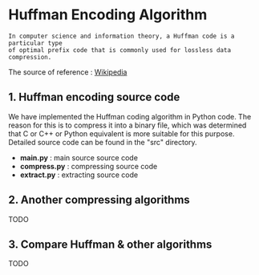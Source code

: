 # Huffman Encoding Algorithm

```
In computer science and information theory, a Huffman code is a particular type 
of optimal prefix code that is commonly used for lossless data compression.
```
 The source of reference : [Wikipedia](https://en.wikipedia.org/wiki/Huffman_coding)

## 1. Huffman encoding source code
 We have implemented the Huffman coding algorithm in Python code. The reason for this is to compress it into a binary file, which was determined that C or C++ or Python equivalent is more suitable for this purpose. Detailed source code can be found in the "src" directory.
 
- **main.py** : main source source code
- **compress.py** : compressing source code
- **extract.py** : extracting source code

## 2. Another compressing algorithms
TODO

## 3. Compare Huffman & other algorithms
TODO
